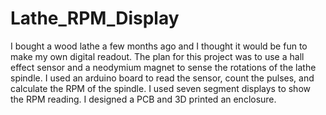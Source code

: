 # Lathe_RPM_Display
 
I bought a wood lathe a few months ago and I thought it would be fun to make my own digital readout. 
The plan for this project was to use a hall effect sensor and a neodymium magnet to sense the rotations of the lathe spindle. 
I used an arduino board to read the sensor, count the pulses, and calculate the RPM of the spindle. 
I used seven segment displays to show the RPM reading. I designed a PCB and 3D printed an enclosure. 
